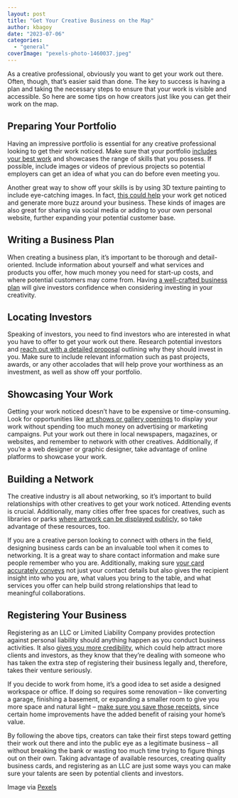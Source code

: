 ```yaml
---
layout: post
title: "Get Your Creative Business on the Map"
author: kbagoy
date: "2023-07-06"
categories: 
  - "general"
coverImage: "pexels-photo-1460037.jpeg"
---
```


As a creative professional, obviously you want to get your work out there. Often, though, that’s easier said than done. The key to success is having a plan and taking the necessary steps to ensure that your work is visible and accessible. So here are some tips on how creators just like you can get their work on the map.

## **Preparing Your Portfolio**

Having an impressive portfolio is essential for any creative professional looking to get their work noticed. Make sure that your portfolio [includes your best work](https://www.cca.edu/newsroom/six-things-your-art-portfolio-must-have/) and showcases the range of skills that you possess. If possible, include images or videos of previous projects so potential employers can get an idea of what you can do before even meeting you.

Another great way to show off your skills is by using 3D texture painting to include eye-catching images. In fact, [this could help](https://www.adobe.com/products/substance3d-painter.html) your work get noticed and generate more buzz around your business. These kinds of images are also great for sharing via social media or adding to your own personal website, further expanding your potential customer base. 

## **Writing a Business Plan**

When creating a business plan, it’s important to be thorough and detail-oriented. Include information about yourself and what services and products you offer, how much money you need for start-up costs, and where potential customers may come from. Having [a well-crafted business plan](https://superfine.world/blog-content/2019/12/9/business-plans-for-artists-what-every-artist-should-know) will give investors confidence when considering investing in your creativity.

## **Locating Investors**

Speaking of investors, you need to find investors who are interested in what you have to offer to get your work out there. Research potential investors and [reach out with a detailed proposal](https://visible.vc/blog/startup-funding-proposal-sample/) outlining why they should invest in you. Make sure to include relevant information such as past projects, awards, or any other accolades that will help prove your worthiness as an investment, as well as show off your portfolio.

## **Showcasing Your Work**

Getting your work noticed doesn’t have to be expensive or time-consuming. Look for opportunities like [art shows or gallery openings](https://thepracticalartworld.com/2021/06/28/approaching-a-gallery-the-initial-email-an-example-of-what-to-send/) to display your work without spending too much money on advertising or marketing campaigns. Put your work out there in local newspapers, magazines, or websites, and remember to network with other creatives. Additionally, if you’re a web designer or graphic designer, take advantage of online platforms to showcase your work.

## **Building a Network**

The creative industry is all about networking, so it’s important to build relationships with other creatives to get your work noticed. Attending events is crucial. Additionally, many cities offer free spaces for creatives, such as libraries or parks [where artwork can be displayed publicly](https://veryprivategallery.com/show-your-art/), so take advantage of these resources, too.

If you are a creative person looking to connect with others in the field, designing business cards can be an invaluable tool when it comes to networking. It is a great way to share contact information and make sure people remember who you are. Additionally, making sure [your card accurately conveys](https://www.thebalancemoney.com/effective-business-card-2951735) not just your contact details but also gives the recipient insight into who you are, what values you bring to the table, and what services you offer can help build strong relationships that lead to meaningful collaborations.

## **Registering Your Business**

Registering as an LLC or Limited Liability Company provides protection against personal liability should anything happen as you conduct business activities. It also [gives you more credibility](https://www.dummies.com/business/start-a-business/small-business-financing/structuring-your-llc-to-attract-investors/), which could help attract more clients and investors, as they know that they’re dealing with someone who has taken the extra step of registering their business legally and, therefore, takes their venture seriously.

If you decide to work from home, it’s a good idea to set aside a designed workspace or office. If doing so requires some renovation – like converting a garage, finishing a basement, or expanding a smaller room to give you more space and natural light – [make sure you save those receipts](https://www.redfin.com/guides/how-to-increase-your-home-appraisal-value-now), since certain home improvements have the added benefit of raising your home’s value.

By following the above tips, creators can take their first steps toward getting their work out there and into the public eye as a legitimate business – all without breaking the bank or wasting too much time trying to figure things out on their own. Taking advantage of available resources, creating quality business cards, and registering as an LLC are just some ways you can make sure your talents are seen by potential clients and investors. 

Image via [Pexels](https://www.pexels.com/photo/woman-singing-on-stage-1460037/)
